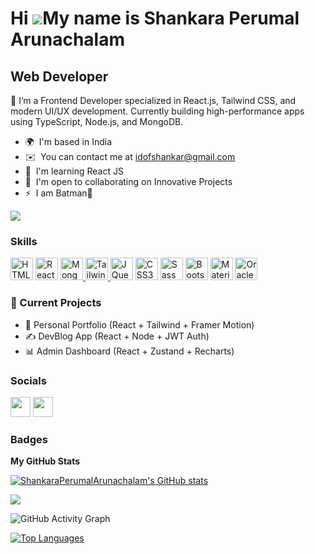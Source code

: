 Hi ![](https://user-images.githubusercontent.com/18350557/176309783-0785949b-9127-417c-8b55-ab5a4333674e.gif)My name is Shankara Perumal Arunachalam
====================================================================================================================================================

Web Developer
-------------

🎯 I’m a Frontend Developer specialized in React.js, Tailwind CSS, and modern UI/UX development. Currently building high-performance apps using TypeScript, Node.js, and MongoDB.

* 🌍  I'm based in India
* ✉️  You can contact me at [idofshankar@gmail.com](mailto:idofshankar@gmail.com)
* 🧠  I'm learning React JS
* 🤝  I'm open to collaborating on Innovative Projects
* ⚡  I am Batman🦇

<a href="https://www.github.com/ShankaraPerumalArunachalam" target="_blank" rel="noreferrer"><img
src="https://img.shields.io/github/followers/ShankaraPerumalArunachalam?logo=github&style=for-the-badge&color=0891b2&labelColor=1c1917" /></a>

### Skills


<p align="left">
<a href="https://developer.mozilla.org/en-US/docs/Glossary/HTML5" target="_blank" rel="noreferrer"><img src="https://raw.githubusercontent.com/danielcranney/readme-generator/main/public/icons/skills/html5-colored.svg" width="36" height="36" alt="HTML5" /></a>
<a href="https://reactjs.org/" target="_blank" rel="noreferrer"><img src="https://raw.githubusercontent.com/danielcranney/readme-generator/main/public/icons/skills/react-colored.svg" width="36" height="36" alt="React" /></a>
<a href="https://www.mongodb.com/" target="_blank" rel="noreferrer">
  <img src="https://raw.githubusercontent.com/danielcranney/readme-generator/main/public/icons/skills/mongodb-colored.svg" width="36" height="36" alt="MongoDB" />
</a>
<a href="https://tailwindcss.com/" target="_blank" rel="noreferrer">
  <img src="https://raw.githubusercontent.com/danielcranney/readme-generator/main/public/icons/skills/tailwindcss-colored.svg" width="36" height="36" alt="Tailwind CSS" />
</a>
<a href="https://jquery.com/" target="_blank" rel="noreferrer"><img src="https://raw.githubusercontent.com/danielcranney/readme-generator/main/public/icons/skills/jquery-colored.svg" width="36" height="36" alt="JQuery" /></a>
<a href="https://www.w3.org/TR/CSS/#css" target="_blank" rel="noreferrer"><img src="https://raw.githubusercontent.com/danielcranney/readme-generator/main/public/icons/skills/css3-colored.svg" width="36" height="36" alt="CSS3" /></a>
<a href="https://sass-lang.com/" target="_blank" rel="noreferrer"><img src="https://raw.githubusercontent.com/danielcranney/readme-generator/main/public/icons/skills/sass-colored.svg" width="36" height="36" alt="Sass" /></a>
<a href="https://getbootstrap.com/" target="_blank" rel="noreferrer"><img src="https://raw.githubusercontent.com/danielcranney/readme-generator/main/public/icons/skills/bootstrap-colored.svg" width="36" height="36" alt="Bootstrap" /></a>
<a href="https://mui.com/" target="_blank" rel="noreferrer"><img src="https://raw.githubusercontent.com/danielcranney/readme-generator/main/public/icons/skills/materialui-colored.svg" width="36" height="36" alt="Material UI" /></a>
<a href="https://www.oracle.com/uk/index.html" target="_blank" rel="noreferrer"><img src="https://raw.githubusercontent.com/danielcranney/readme-generator/main/public/icons/skills/oracle-colored.svg" width="36" height="36" alt="Oracle" /></a>
</p>

### 🚀 Current Projects

- 🎨 Personal Portfolio (React + Tailwind + Framer Motion)  
- ✍️ DevBlog App (React + Node + JWT Auth)  
- 📊 Admin Dashboard (React + Zustand + Recharts)  


### Socials

<p align="left"> <a href="https://www.github.com/ShankaraPerumalArunachalam" target="_blank" rel="noreferrer"><img src="https://raw.githubusercontent.com/danielcranney/readme-generator/main/public/icons/socials/github.svg" width="32" height="32" /></a> <a href="https://www.linkedin.com/in/shankara-perumal-arunachalam-1b40b6187" target="_blank" rel="noreferrer"><img src="https://raw.githubusercontent.com/danielcranney/readme-generator/main/public/icons/socials/linkedin.svg" width="32" height="32" /></a></p>

### Badges

<b>My GitHub Stats</b>

<a href="http://www.github.com/ShankaraPerumalArunachalam"><img src="https://github-readme-stats.vercel.app/api?username=ShankaraPerumalArunachalam&show_icons=true&hide=&count_private=true&title_color=0891b2&text_color=ffffff&icon_color=0891b2&bg_color=1c1917&hide_border=true&show_icons=true" alt="ShankaraPerumalArunachalam's GitHub stats" /></a>

<a href="http://www.github.com/ShankaraPerumalArunachalam"><img src="https://github-readme-streak-stats.herokuapp.com/?user=ShankaraPerumalArunachalam&stroke=ffffff&background=1c1917&ring=0891b2&fire=0891b2&currStreakNum=ffffff&currStreakLabel=0891b2&sideNums=ffffff&sideLabels=ffffff&dates=ffffff&hide_border=true" /></a>

![GitHub Activity Graph](https://github-readme-activity-graph.vercel.app/graph?username=ShankaraPerumalArunachalam&theme=react-dark&hide_border=true)


<a href="https://github.com/ShankaraPerumalArunachalam" align="left"><img src="https://github-readme-stats.vercel.app/api/top-langs/?username=ShankaraPerumalArunachalam&langs_count=10&title_color=0891b2&text_color=ffffff&icon_color=0891b2&bg_color=1c1917&hide_border=true&locale=en&custom_title=Top%20%Languages" alt="Top Languages" /></a>
